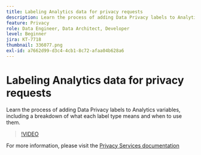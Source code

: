 ```yaml
---
title: Labeling Analytics data for privacy requests
description: Learn the process of adding Data Privacy labels to Analytics variables, including a breakdown of what each label type means and when to use them.
feature: Privacy
role: Data Engineer, Data Architect, Developer
level: Beginner
jira: KT-7718
thumbnail: 336077.png
exl-id: a7662d99-d3c4-4cb1-8c72-afaa04b628a6
---
```

# Labeling Analytics data for privacy requests

Learn the process of adding Data Privacy labels to Analytics variables, including a breakdown of what each label type means and when to use them.

>[!VIDEO](https://video.tv.adobe.com/v/336077?quality=12&learn=on)

For  more information, please visit the [Privacy Services documentation](https://experienceleague.adobe.com/docs/experience-platform/privacy/home.html)